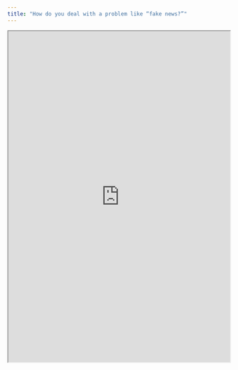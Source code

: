 ```yaml
---
title: "How do you deal with a problem like “fake news?”"
---
```



<iframe height="750" width="100%" src="https://ewelton.github.io/ktest/wiki.html#How%20do%20you%20deal%20with%20a%20problem%20like%20%E2%80%9Cfake%20news?%E2%80%9D"></iframe>
